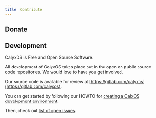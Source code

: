 ```yaml
---
title: Contribute
---
```


## Donate


## Development

CalyxOS is Free and Open Source Software.

All development of CalyxOS takes place out in the open on public source code repositories. We would love to have you get involved.

Our source code is available for review at [https://gitlab.com/calyxos](https://gitlab.com/calyxos).

You can get started by following our HOWTO for [creating a CalxOS development environment](https://gitlab.com/calyxos/calyxos/wikis/Getting-Started).

Then, check out [list of open issues](https://gitlab.com/calyxos/calyxos/issues/).
